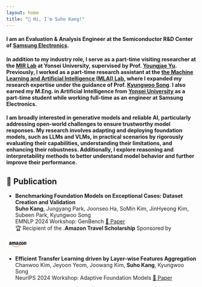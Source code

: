 ```yaml
---
layout: home
title: "👋 Hi, I'm Suho Kang!"
---
```


<link rel="stylesheet" href="/assets/css/custom.css">


#### I am an Evaluation & Analysis Engineer at the Semiconductor R&D Center of <span class="blue-text"><a href="https://semiconductor.samsung.com/">Samsung Electronics</a></span>.

#### In addition to my industry role, I serve as a part-time visiting researcher at the <span class="blue-text"><a href="https://mirlab.yonsei.ac.kr/">MIR Lab</a></span> at Yonsei University, supervised by Prof. <span class="blue-text"><a href="https://yj-yu.github.io/home/">Youngjae Yu</a></span>. Previously, I worked as a part-time research assistant at the <span class="blue-text"><a href="https://mlai.yonsei.ac.kr/home">the Machine Learning and Artificial Intelligence (MLAI) Lab</a></span>, where I expanded my research expertise under the guidance of Prof. <span class="blue-text"><a href="https://scholar.google.com/citations?hl=ko&user=HWxRii4AAAAJ&view_op=list_works&sortby=pubdate">Kyungwoo Song</a></span>. I also earned my M.Eng. in Artificial Intelligence from <span class="blue-text"><a href="https://www.yonsei.ac.kr/en_sc/index.jsp">Yonsei University</a></span> as a part-time student while working full-time as an engineer at Samsung Electronics.  

#### I am broadly interested in generative models and reliable AI, particularly addressing open-world challenges to ensure trustworthy model responses. My research involves adapting and deploying foundation models, such as LLMs and VLMs, in practical scenarios by rigorously evaluating their capabilities, understanding their limitations, and enhancing their robustness. Additionally, I explore reasoning and interpretability methods to better understand model behavior and further improve their performance.

## 🔭 Publication  
  * **Benchmarking Foundation Models on Exceptional Cases: Dataset Creation and Validation**  
  **Suho Kang**, Jungyang Park, Joonseo Ha, SoMin Kim, JinHyeong Kim, Subeen Park, Kyungwoo Song  
  EMNLP 2024 Workshop: GenBench [📄 Paper](https://arxiv.org/abs/2410.18001)  
  🏆 Recipient of the <span class="blue-text">.<strong>Amazon Travel Scholarship</strong></span> Sponsored by <span style="vertical-align:middle;">
  <img src="/assets/images/amazon-official-logo.png" alt="Amazon Logo" width="60px">
</span>

    
  * **Efficient Transfer Learning driven by Layer-wise Features Aggregation**  
  Chanwoo Kim, Jeyoon Yeom, Joowang Kim, **Suho Kang**, Kyungwoo Song  
  NeurIPS 2024 Workshop: Adaptive Foundation Models [📄 Paper](https://openreview.net/forum?id=Q0tfRYadhc#discussion)  
  